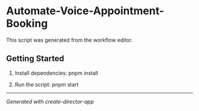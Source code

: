 # Automate-Voice-Appointment-Booking

This script was generated from the workflow editor.

## Getting Started

1. Install dependencies: pnpm install

2. Run the script: pnpm start

---

_Generated with create-director-app_
